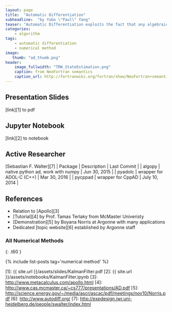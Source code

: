 ```yaml
---
layout: page
title:  "Automatic Differentiation"
subheadline:  "by Yubo \"Paul\" Yang"
teaser: "Automatic Differentiation exploits the fact that any algebraic function implemented on a computer can be compiled into a long list of elementary operations and elementary functions. Using this observation, exact differentiation can be carried out exactly by exploiting the chain rule."
categories:
    - algorithm
tags:
    - automatic differentiation
    - numerical method
image:
   thumb: "ad_thumb.png"
header:
    image_fullwidth: "TRW_StateEstimation.png"
    caption: from NeoFortran semantics
    caption_url: http://fortranwiki.org/fortran/show/NeoFortran+semantics
---
```

<!-- Page Content -->


## Presentation Slides
[link][1] to pdf 

## Jupyter Notebook
[link][2] to notebook

## Active Researcher
[Sebastian F. Walter][7]
| Package | Description | Last Commit |
| algopy  | native python ad, work with numpy | Jun 30, 2015 |
| pyadolc | wrapper for ADOL-C (C++) | Mar 30, 2016 |
| pycppad | wrapper for CppAD | July 10, 2014 |

## References
* Relation to [Apollo][3]
* [Tutorial][4] by Prof. Tamas Terlaky from McMaster Univeristy
* [Demonstration][5] by Boyana Norris at Argonne with many applications
* Dedicated [topic website][6] established by Argonne staff

### All Numerical Methods
{: .t60 }

{% include list-posts tag='numerical method' %}

[1]: {{ site.url }}/assets/slides/KalmanFilter.pdf
[2]: {{ site.url }}/assets/notebooks/KalmanFilter.ipynb
[3]: http://www.metacalculus.com/apollo.html
[4]: http://www.cas.mcmaster.ca/~cs777/presentations/AD.pdf
[5]: http://science.energy.gov/~/media/ascr/ascac/pdf/meetings/nov10/Norris.pdf
[6]: http://www.autodiff.org/
[7]: http://expdesign.iwr.uni-heidelberg.de/people/swalter/index.html
